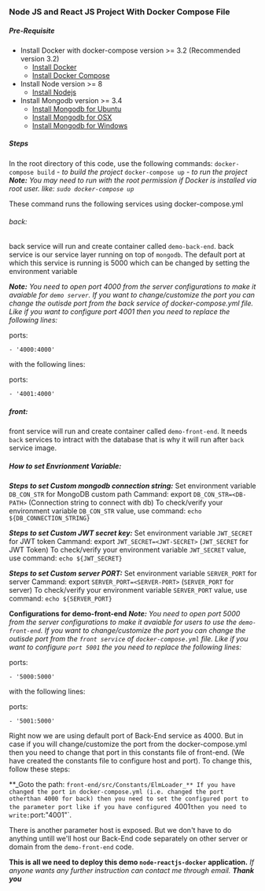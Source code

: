 ### Node JS and React JS Project With Docker Compose File

##### Pre-Requisite
- Install Docker with docker-compose version >= 3.2 (Recommended version 3.2)
     - [Install Docker](https://www.docker.com/)
     - [Install Docker Compose](https://docs.docker.com/compose/install/)
- Install Node version >= 8
     - [Install Nodejs](https://nodejs.org/en/)
- Install Mongodb version >= 3.4
     - [Install Mongodb for Ubuntu](https://docs.mongodb.com/tutorials/install-mongodb-on-ubuntu/)
     -  [Install Mongodb for OSX](https://docs.mongodb.com/manual/tutorial/install-mongodb-on-os-x/)
     -  [Install Mongodb for Windows](https://docs.mongodb.com/manual/tutorial/install-mongodb-on-windows/)

##### Steps
In the root directory of this code, use the following commands:
`docker-compose build` - _to build the project_
`docker-compose up` - _to run the project_
_**Note:** You may need to run with the root permission if Docker is installed via root user. like: `sudo docker-compose up`_

These command runs the following services using docker-compose.yml

###### back:
back service will run and create container called `demo-back-end`.
back service is our service layer running on top of `mongodb`. The default port at which this service is running is 5000 which can be changed by setting the environment variable

_***Note:*** You need to open port 4000 from the server configurations to make it avaiable for `demo server`. If you want to change/customize the port you can change the outisde port from the back service of docker-compose.yml file. Like if you want to configure port 4001 then you need to replace the following lines:_

ports:

    - '4000:4000'
with the following lines:

ports:

    - '4001:4000'

##### front:
front service will run and create container called `demo-front-end`. It needs `back` services to intract with the database that is why it will run after `back` service image.

##### How to set Envrionment Variable:
**_Steps to set Custom mongodb connection string:_**
Set environment variable `DB_CON_STR` for MongoDB custom path
Cammand: export `DB_CON_STR=<DB-PATH>` (Connection string to connect with db)
To check/verify your environment variable `DB_CON_STR` value, use command: `echo ${DB_CONNECTION_STRING}`

**_Steps to set Custom JWT secret key:_**
Set environment variable `JWT_SECRET` for JWT token
Cammand: export `JWT_SECRET=<JWT-SECRET>` (`JWT_SECRET` for JWT Token)
To check/verify your environment variable `JWT_SECRET` value, use command: `echo ${JWT_SECRET}`

**_Steps to set Custom server PORT:_**
Set environment variable `SERVER_PORT` for server
Cammand: export `SERVER_PORT=<SERVER-PORT>` (`SERVER_PORT` for server)
To check/verify your environment variable `SERVER_PORT` value, use command: `echo ${SERVER_PORT}`


**Configurations for demo-front-end**
_**Note:** You need to open port 5000 from the server configurations to make it avaiable for users to use the `demo-front-end`. If you want to change/customize the port you can change the outisde port from the `front service` of `docker-compose.yml` file. Like if you want to configure `port 5001` the you need to replace the following lines:_

ports:

    - '5000:5000'
with the following lines:

ports:

    - '5001:5000'

Right now we are using default port of Back-End service as 4000. But in case if you will change/customize the port from the docker-compose.yml then you need to change that port in this constants file of front-end. (We have created the constants file to configure host and port). To change this, follow these steps:

**_Goto the path: `front-end/src/Constants/ElmLoader_**
If you have changed the port in docker-compose.yml (i.e. changed the port otherthan 4000 for back) then you need to set the configured port to the parameter port like if you have configured `4001` then you need to write: `port:"4001"`.

There is another parameter host is exposed. But we don't have to do anything untill we'll host our Back-End code separately on other server or domain from the `demo-front-end` code.

**This is all we need to deploy this demo `node-reactjs-docker` application.**
_If anyone wants any further instruction can contact me through email._
**_Thank you_**